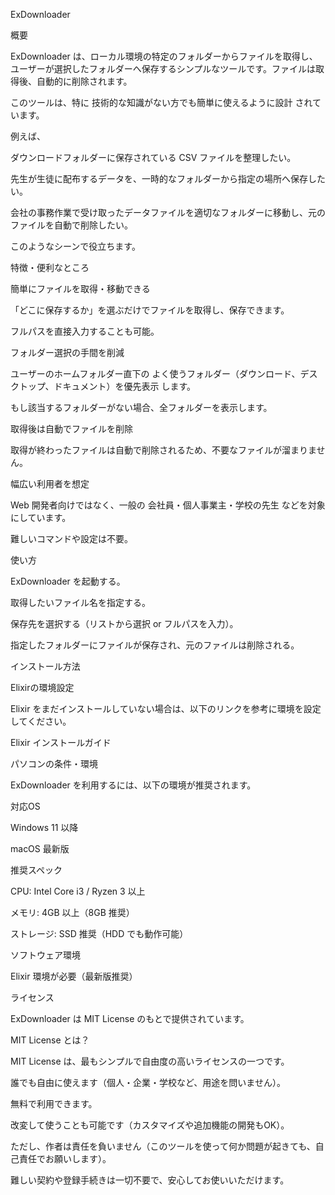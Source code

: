 ExDownloader

概要

ExDownloader は、ローカル環境の特定のフォルダーからファイルを取得し、ユーザーが選択したフォルダーへ保存するシンプルなツールです。ファイルは取得後、自動的に削除されます。

このツールは、特に 技術的な知識がない方でも簡単に使えるように設計 されています。

例えば、

ダウンロードフォルダーに保存されている CSV ファイルを整理したい。

先生が生徒に配布するデータを、一時的なフォルダーから指定の場所へ保存したい。

会社の事務作業で受け取ったデータファイルを適切なフォルダーに移動し、元のファイルを自動で削除したい。

このようなシーンで役立ちます。

特徴・便利なところ

簡単にファイルを取得・移動できる

「どこに保存するか」を選ぶだけでファイルを取得し、保存できます。

フルパスを直接入力することも可能。

フォルダー選択の手間を削減

ユーザーのホームフォルダー直下の よく使うフォルダー（ダウンロード、デスクトップ、ドキュメント）を優先表示 します。

もし該当するフォルダーがない場合、全フォルダーを表示します。

取得後は自動でファイルを削除

取得が終わったファイルは自動で削除されるため、不要なファイルが溜まりません。

幅広い利用者を想定

Web 開発者向けではなく、一般の 会社員・個人事業主・学校の先生 などを対象にしています。

難しいコマンドや設定は不要。

使い方

ExDownloader を起動する。

取得したいファイル名を指定する。

保存先を選択する（リストから選択 or フルパスを入力）。

指定したフォルダーにファイルが保存され、元のファイルは削除される。

インストール方法

Elixirの環境設定

Elixir をまだインストールしていない場合は、以下のリンクを参考に環境を設定してください。

Elixir インストールガイド

パソコンの条件・環境

ExDownloader を利用するには、以下の環境が推奨されます。

対応OS

Windows 11 以降

macOS 最新版

推奨スペック

CPU: Intel Core i3 / Ryzen 3 以上

メモリ: 4GB 以上（8GB 推奨）

ストレージ: SSD 推奨（HDD でも動作可能）

ソフトウェア環境

Elixir 環境が必要（最新版推奨）

ライセンス

ExDownloader は MIT License のもとで提供されています。

MIT License とは？

MIT License は、最もシンプルで自由度の高いライセンスの一つです。

誰でも自由に使えます（個人・企業・学校など、用途を問いません）。

無料で利用できます。

改変して使うことも可能です（カスタマイズや追加機能の開発もOK）。

ただし、作者は責任を負いません（このツールを使って何か問題が起きても、自己責任でお願いします）。

難しい契約や登録手続きは一切不要で、安心してお使いいただけます。
